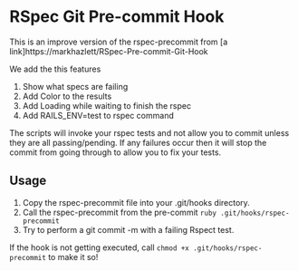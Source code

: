 RSpec Git Pre-commit Hook
=========

This is an improve version of the rspec-precommit from [a link]https://markhazlett/RSpec-Pre-commit-Git-Hook

We add the this features

1. Show what specs are failing
2. Add Color to the results
3. Add Loading while waiting to finish the rspec
4. Add RAILS_ENV=test to rspec command

The scripts will invoke your rspec tests and not allow you to commit unless they are all passing/pending. If any failures occur then it will stop the commit from going through to allow you to fix your tests.

Usage
-----

1. Copy the rspec-precommit file into your .git/hooks directory.
2. Call the rspec-precommit from the pre-commit ```ruby .git/hooks/rspec-precommit```
2. Try to perform a git commit -m with a failing Rspect test.

If the hook is not getting executed, call ```chmod +x .git/hooks/rspec-precommit``` to make it so!
